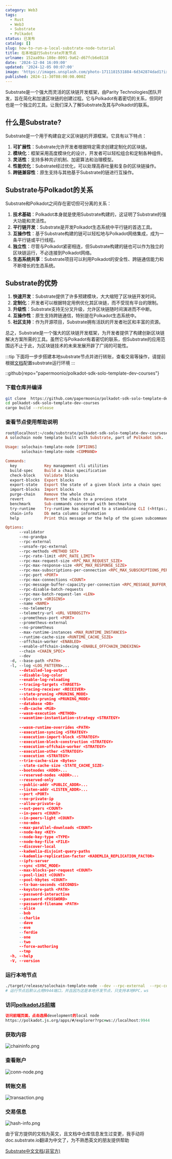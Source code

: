 ```yaml
---
category: Web3
tags:
  - Rust
  - Web3
  - Substrate
  - Polkadot
status: 已发布
catalog: []
slug: how-to-run-a-local-substrate-node-tutorial
title: 在本地运行Substrate开发节点
urlname: 152aa09a-108e-8091-9a62-d67fcb6e8118
date: '2024-12-04 16:09:00'
updated: '2024-12-05 00:07:00'
image: 'https://images.unsplash.com/photo-1711181531884-6d342874dad1?ixlib=rb-4.0.3&q=85&fm=jpg&crop=entropy&cs=srgb'
published: 2024-11-30T08:00:00.000Z
---
```


Substrate是一个强大而灵活的区块链开发框架，由Parity Technologies团队开发，旨在简化和加速区块链的创建过程。它与Polkadot有着密切的关系，但同时也是一个独立的工具。让我们深入了解Substrate及其与Polkadot的联系。


## 什么是Substrate?


Substrate是一个用于构建自定义区块链的开源框架。它具有以下特点：

1. **可扩展性**：Substrate允许开发者根据特定需求创建定制化的区块链。
2. **模块化**：框架采用高度模块化的设计，开发者可以轻松组合和定制各种组件。
3. **灵活性**：支持多种共识机制、加密算法和治理模型。
4. **性能优化**：Substrate经过优化，可以处理高吞吐量和复杂的区块链操作。
5. **跨链兼容性**：原生支持与其他基于Substrate的链进行互操作。

## Substrate与Polkadot的关系


Substrate和Polkadot之间存在密切但可分离的关系：

1. **技术基础**：Polkadot本身就是使用Substrate构建的，这证明了Substrate的强大功能和灵活性。
2. **平行链开发**：Substrate是开发Polkadot生态系统中平行链的首选工具。
3. **互操作性**：基于Substrate构建的链可以轻松地与Polkadot网络集成，成为一条平行链或平行线程。
4. **独立性**：尽管与Polkadot紧密相连，但Substrate构建的链也可以作为独立的区块链运行，不必连接到Polkadot网络。
5. **生态系统共享**：Substrate项目可以利用Polkadot的安全性、跨链通信能力和不断增长的生态系统。

## Substrate的优势

1. **快速开发**：Substrate提供了许多预建模块，大大缩短了区块链开发时间。
2. **定制化**：开发者可以根据特定用例优化其区块链，而不受现有平台的限制。
3. **升级性**：Substrate支持无分叉升级，允许区块链随时间演进而不中断。
4. **互操作性**：原生支持跨链通信，特别是在Polkadot生态系统中。
5. **社区支持**：作为开源项目，Substrate拥有活跃的开发者社区和丰富的资源。

总之，Substrate是一个强大的区块链开发框架，为开发者提供了构建创新区块链解决方案所需的工具。虽然它与Polkadot有着密切的联系，但Substrate的应用范围远不止于此，为区块链技术的未来发展开辟了广阔的可能性。


:::tip
下面将一步步搭建本地substrate节点并进行转账，查看交易等操作，请提前根据[文档](https://substrate-docs.pages.dev/en/install/macos/?mode=light)配置substrate运行环境
:::


::github{repo="papermoonio/polkadot-sdk-solo-template-dev-courses"}


### 下载仓库并编译


```bash
git clone  https://github.com/papermoonio/polkadot-sdk-solo-template-dev-courses 
cd polkadot-sdk-solo-template-dev-courses
cargo build --release
```


### 查看节点使用帮助说明


```prolog
root@localhost:~/code/substrate/polkadot-sdk-solo-template-dev-courses# ./target/release/solochain-template-node -h
A solochain node template built with Substrate, part of Polkadot Sdk.

Usage: solochain-template-node [OPTIONS]
       solochain-template-node <COMMAND>

Commands:
  key            Key management cli utilities
  build-spec     Build a chain specification
  check-block    Validate blocks
  export-blocks  Export blocks
  export-state   Export the state of a given block into a chain spec
  import-blocks  Import blocks
  purge-chain    Remove the whole chain
  revert         Revert the chain to a previous state
  benchmark      Sub-commands concerned with benchmarking
  try-runtime    Try-runtime has migrated to a standalone CLI (<https://github.com/paritytech/try-runtime-cli>). The subcommand exists as a stub and deprecation notice. It will be removed entirely some time after January 2024
  chain-info     Db meta columns information
  help           Print this message or the help of the given subcommand(s)

Options:
      --validator                                                                                Enable validator mode
      --no-grandpa                                                                               Disable GRANDPA
      --rpc-external                                                                             Listen to all RPC interfaces (default: local)
      --unsafe-rpc-external                                                                      Listen to all RPC interfaces
      --rpc-methods <METHOD SET>                                                                 RPC methods to expose. [default: auto] [possible values: auto, safe, unsafe]
      --rpc-rate-limit <RPC_RATE_LIMIT>                                                          RPC rate limiting (calls/minute) for each connection
      --rpc-max-request-size <RPC_MAX_REQUEST_SIZE>                                              Set the maximum RPC request payload size for both HTTP and WS in megabytes [default: 15]
      --rpc-max-response-size <RPC_MAX_RESPONSE_SIZE>                                            Set the maximum RPC response payload size for both HTTP and WS in megabytes [default: 15]
      --rpc-max-subscriptions-per-connection <RPC_MAX_SUBSCRIPTIONS_PER_CONNECTION>              Set the maximum concurrent subscriptions per connection [default: 1024]
      --rpc-port <PORT>                                                                          Specify JSON-RPC server TCP port
      --rpc-max-connections <COUNT>                                                              Maximum number of RPC server connections [default: 100]
      --rpc-message-buffer-capacity-per-connection <RPC_MESSAGE_BUFFER_CAPACITY_PER_CONNECTION>  The number of messages the RPC server is allowed to keep in memory [default: 64]
      --rpc-disable-batch-requests                                                               Disable RPC batch requests
      --rpc-max-batch-request-len <LEN>                                                          Limit the max length per RPC batch request
      --rpc-cors <ORIGINS>                                                                       Specify browser *origins* allowed to access the HTTP & WS RPC servers
      --name <NAME>                                                                              The human-readable name for this node
      --no-telemetry                                                                             Disable connecting to the Substrate telemetry server
      --telemetry-url <URL VERBOSITY>                                                            The URL of the telemetry server to connect to
      --prometheus-port <PORT>                                                                   Specify Prometheus exporter TCP Port
      --prometheus-external                                                                      Expose Prometheus exporter on all interfaces
      --no-prometheus                                                                            Do not expose a Prometheus exporter endpoint
      --max-runtime-instances <MAX_RUNTIME_INSTANCES>                                            The size of the instances cache for each runtime [max: 32] [default: 8]
      --runtime-cache-size <RUNTIME_CACHE_SIZE>                                                  Maximum number of different runtimes that can be cached [default: 2]
      --offchain-worker <ENABLED>                                                                Execute offchain workers on every block [default: when-authority] [possible values: always, never, when-authority]
      --enable-offchain-indexing <ENABLE_OFFCHAIN_INDEXING>                                      Enable offchain indexing API [default: false] [possible values: true, false]
      --chain <CHAIN_SPEC>                                                                       Specify the chain specification
      --dev                                                                                      Specify the development chain
  -d, --base-path <PATH>                                                                         Specify custom base path
  -l, --log <LOG_PATTERN>...                                                                     Sets a custom logging filter (syntax: `<target>=<level>`)
      --detailed-log-output                                                                      Enable detailed log output
      --disable-log-color                                                                        Disable log color output
      --enable-log-reloading                                                                     Enable feature to dynamically update and reload the log filter
      --tracing-targets <TARGETS>                                                                Sets a custom profiling filter
      --tracing-receiver <RECEIVER>                                                              Receiver to process tracing messages [default: log] [possible values: log]
      --state-pruning <PRUNING_MODE>                                                             Specify the state pruning mode
      --blocks-pruning <PRUNING_MODE>                                                            Specify the blocks pruning mode [default: archive-canonical]
      --database <DB>                                                                            Select database backend to use [possible values: rocksdb, paritydb, auto, paritydb-experimental]
      --db-cache <MiB>                                                                           Limit the memory the database cache can use
      --wasm-execution <METHOD>                                                                  Method for executing Wasm runtime code [default: compiled] [possible values: interpreted-i-know-what-i-do, compiled]
      --wasmtime-instantiation-strategy <STRATEGY>                                               The WASM instantiation method to use [default: pooling-copy-on-write] [possible values: pooling-copy-on-write, recreate-instance-copy-on-write, pooling,
                                                                                                 recreate-instance]
      --wasm-runtime-overrides <PATH>                                                            Specify the path where local WASM runtimes are stored
      --execution-syncing <STRATEGY>                                                             Runtime execution strategy for importing blocks during initial sync [possible values: native, wasm, both, native-else-wasm]
      --execution-import-block <STRATEGY>                                                        Runtime execution strategy for general block import (including locally authored blocks) [possible values: native, wasm, both, native-else-wasm]
      --execution-block-construction <STRATEGY>                                                  Runtime execution strategy for constructing blocks [possible values: native, wasm, both, native-else-wasm]
      --execution-offchain-worker <STRATEGY>                                                     Runtime execution strategy for offchain workers [possible values: native, wasm, both, native-else-wasm]
      --execution-other <STRATEGY>                                                               Runtime execution strategy when not syncing, importing or constructing blocks [possible values: native, wasm, both, native-else-wasm]
      --execution <STRATEGY>                                                                     The execution strategy that should be used by all execution contexts [possible values: native, wasm, both, native-else-wasm]
      --trie-cache-size <Bytes>                                                                  Specify the state cache size [default: 67108864]
      --state-cache-size <STATE_CACHE_SIZE>                                                      DEPRECATED: switch to `--trie-cache-size`
      --bootnodes <ADDR>...                                                                      Specify a list of bootnodes
      --reserved-nodes <ADDR>...                                                                 Specify a list of reserved node addresses
      --reserved-only                                                                            Whether to only synchronize the chain with reserved nodes
      --public-addr <PUBLIC_ADDR>...                                                             Public address that other nodes will use to connect to this node
      --listen-addr <LISTEN_ADDR>...                                                             Listen on this multiaddress
      --port <PORT>                                                                              Specify p2p protocol TCP port
      --no-private-ip                                                                            Always forbid connecting to private IPv4/IPv6 addresses
      --allow-private-ip                                                                         Always accept connecting to private IPv4/IPv6 addresses
      --out-peers <COUNT>                                                                        Number of outgoing connections we're trying to maintain [default: 8]
      --in-peers <COUNT>                                                                         Maximum number of inbound full nodes peers [default: 32]
      --in-peers-light <COUNT>                                                                   Maximum number of inbound light nodes peers [default: 100]
      --no-mdns                                                                                  Disable mDNS discovery (default: true)
      --max-parallel-downloads <COUNT>                                                           Maximum number of peers from which to ask for the same blocks in parallel [default: 5]
      --node-key <KEY>                                                                           Secret key to use for p2p networking
      --node-key-type <TYPE>                                                                     Crypto primitive to use for p2p networking [default: ed25519] [possible values: ed25519]
      --node-key-file <FILE>                                                                     File from which to read the node's secret key to use for p2p networking
      --discover-local                                                                           Enable peer discovery on local networks
      --kademlia-disjoint-query-paths                                                            Require iterative Kademlia DHT queries to use disjoint paths
      --kademlia-replication-factor <KADEMLIA_REPLICATION_FACTOR>                                Kademlia replication factor [default: 20]
      --ipfs-server                                                                              Join the IPFS network and serve transactions over bitswap protocol
      --sync <SYNC_MODE>                                                                         Blockchain syncing mode. [default: full] [possible values: full, fast, fast-unsafe, warp]
      --max-blocks-per-request <COUNT>                                                           Maximum number of blocks per request [default: 64]
      --pool-limit <COUNT>                                                                       Maximum number of transactions in the transaction pool [default: 8192]
      --pool-kbytes <COUNT>                                                                      Maximum number of kilobytes of all transactions stored in the pool [default: 20480]
      --tx-ban-seconds <SECONDS>                                                                 How long a transaction is banned for
      --keystore-path <PATH>                                                                     Specify custom keystore path
      --password-interactive                                                                     Use interactive shell for entering the password used by the keystore
      --password <PASSWORD>                                                                      Password used by the keystore
      --password-filename <PATH>                                                                 File that contains the password used by the keystore
      --alice                                                                                    Shortcut for `--name Alice --validator`
      --bob                                                                                      Shortcut for `--name Bob --validator`
      --charlie                                                                                  Shortcut for `--name Charlie --validator`
      --dave                                                                                     Shortcut for `--name Dave --validator`
      --eve                                                                                      Shortcut for `--name Eve --validator`
      --ferdie                                                                                   Shortcut for `--name Ferdie --validator`
      --one                                                                                      Shortcut for `--name One --validator`
      --two                                                                                      Shortcut for `--name Two --validator`
      --force-authoring                                                                          Enable authoring even when offline
      --tmp                                                                                      Run a temporary node
  -h, --help                                                                                     Print help (see more with '--help')
  -V, --version                                                                                  Print version
```


### 运行本地节点


```bash
./target/release/solochain-template-node --dev --rpc-external  --rpc-cors all
# 运行节点后默认占用9944端口，并且因为这是本地开发节点，只支持本地RPC，ws
```


### 访问[polkadotJS前端](https://polkadot.js.org/apps/#/explorer?rpc=ws://localhost:9944)


```prolog
访问前端页面，点击选择development的local node
https://polkadot.js.org/apps/#/explorer?rpc=ws://localhost:9944
```


### 获取内容


![chaininfo.png](https://prod-files-secure.s3.us-west-2.amazonaws.com/5d24fe63-e567-4804-86f9-9fdc62e13082/89be5adf-5619-4306-be75-45b425e3c446/chaininfo.png?X-Amz-Algorithm=AWS4-HMAC-SHA256&X-Amz-Content-Sha256=UNSIGNED-PAYLOAD&X-Amz-Credential=ASIAZI2LB466W467M726%2F20250205%2Fus-west-2%2Fs3%2Faws4_request&X-Amz-Date=20250205T053714Z&X-Amz-Expires=3600&X-Amz-Security-Token=IQoJb3JpZ2luX2VjECUaCXVzLXdlc3QtMiJGMEQCIBDqAE4ls1ceecLQ7RsitP71aMnMJc7nYHbh6b3NggdPAiAxXtvi%2Fqmja99sHajA3sxIHTKfuqmKllTDqmZvpgBvaSr%2FAwg%2BEAAaDDYzNzQyMzE4MzgwNSIMoClF%2BXaRCKmiMT5AKtwDr047%2Bmt7%2BaVdR19QdBSyCSGthpqIkPIcyGMo4XfPRGUmNQcfYfIAGsJpsjC0ce3pICkFUK9T8uI%2BuJYmDRS%2FWpvtlWBb%2FI7ZKsTBAGC4InlsTGHZb8nN0lvK7BQlFdxi%2FNEQxxuIxR9omuyUCPUG9tb5aVGoGQxmFKicu8j%2F5nyfE4l5zPBI8CfWXHWIO%2B12Wzi3k3E6HlM%2BEz5vDRGI36E%2BOJoRsuPPf2dLWrntJ336f99zCr6Rzz0PCIOdRZLTAzaGjQYmkxZPWrAKpA0xUb4uirGnS11n4Ryk9xqLBgk3AJ9f3v20%2FN6oo6AV4etk51RR0YZpsua0XF41IwX3fYe2AOB%2FoeBD0efpEWACaNK3L%2BfFpEKtYe4oTchyezFx%2Fz2PAr1NE4CDkVQN9euCOBK9cCmfhQGixj9V0kQ9PtjaM9xXbEi3cJKXwHWMDnQL%2BvmK04qRUFnYq00ePCwsQ6XA4VJkk7yBmBba6eszPmrb4iHxYTJBSF9lu9Fgze3Fa6sCLKFpouVKePD0k90Lnl4I8BTD%2Bkaa2OGnKmwp0TYPMCV%2BkNTfZItlNgv5nQgS%2BRcVU7JoLq%2FLnsY2dzqK%2FJzsr3vHVrkWjmFwV1mGy1%2B7wtLM%2F84r4HOb09Qwhd%2BLvQY6pgFfBzgD9Jm6af65hVyRv7qpc2dL7b4faaqTZUxEyu%2BW0EiLHrCeva2a6e3iGuzqSt9mAO8sS%2FlssOwuGeTmbOU7QLKK04Z%2FdtEmfj%2BM5%2Ff6Y%2FzFblUaPgqWYj%2F5sEVVOhYDKcDfYxRFK29WmT%2FM0Y9eUmWn3GMpX4VNXqrw3aTCom79WtIByyUY1YoUxGDEaVsOiq62WBWV439ZfWPg30q3KruxTd9f&X-Amz-Signature=1c2ecfbb7a5de2b25990f6cb2b10eaf1dcb10212848ca8b1984f2578a1959a2d&X-Amz-SignedHeaders=host&x-id=GetObject)


### 查看账户


![conn-node.png](https://prod-files-secure.s3.us-west-2.amazonaws.com/5d24fe63-e567-4804-86f9-9fdc62e13082/05964f92-c6d8-42d1-b4a1-b3a852295683/conn-node.png?X-Amz-Algorithm=AWS4-HMAC-SHA256&X-Amz-Content-Sha256=UNSIGNED-PAYLOAD&X-Amz-Credential=ASIAZI2LB466W467M726%2F20250205%2Fus-west-2%2Fs3%2Faws4_request&X-Amz-Date=20250205T053714Z&X-Amz-Expires=3600&X-Amz-Security-Token=IQoJb3JpZ2luX2VjECUaCXVzLXdlc3QtMiJGMEQCIBDqAE4ls1ceecLQ7RsitP71aMnMJc7nYHbh6b3NggdPAiAxXtvi%2Fqmja99sHajA3sxIHTKfuqmKllTDqmZvpgBvaSr%2FAwg%2BEAAaDDYzNzQyMzE4MzgwNSIMoClF%2BXaRCKmiMT5AKtwDr047%2Bmt7%2BaVdR19QdBSyCSGthpqIkPIcyGMo4XfPRGUmNQcfYfIAGsJpsjC0ce3pICkFUK9T8uI%2BuJYmDRS%2FWpvtlWBb%2FI7ZKsTBAGC4InlsTGHZb8nN0lvK7BQlFdxi%2FNEQxxuIxR9omuyUCPUG9tb5aVGoGQxmFKicu8j%2F5nyfE4l5zPBI8CfWXHWIO%2B12Wzi3k3E6HlM%2BEz5vDRGI36E%2BOJoRsuPPf2dLWrntJ336f99zCr6Rzz0PCIOdRZLTAzaGjQYmkxZPWrAKpA0xUb4uirGnS11n4Ryk9xqLBgk3AJ9f3v20%2FN6oo6AV4etk51RR0YZpsua0XF41IwX3fYe2AOB%2FoeBD0efpEWACaNK3L%2BfFpEKtYe4oTchyezFx%2Fz2PAr1NE4CDkVQN9euCOBK9cCmfhQGixj9V0kQ9PtjaM9xXbEi3cJKXwHWMDnQL%2BvmK04qRUFnYq00ePCwsQ6XA4VJkk7yBmBba6eszPmrb4iHxYTJBSF9lu9Fgze3Fa6sCLKFpouVKePD0k90Lnl4I8BTD%2Bkaa2OGnKmwp0TYPMCV%2BkNTfZItlNgv5nQgS%2BRcVU7JoLq%2FLnsY2dzqK%2FJzsr3vHVrkWjmFwV1mGy1%2B7wtLM%2F84r4HOb09Qwhd%2BLvQY6pgFfBzgD9Jm6af65hVyRv7qpc2dL7b4faaqTZUxEyu%2BW0EiLHrCeva2a6e3iGuzqSt9mAO8sS%2FlssOwuGeTmbOU7QLKK04Z%2FdtEmfj%2BM5%2Ff6Y%2FzFblUaPgqWYj%2F5sEVVOhYDKcDfYxRFK29WmT%2FM0Y9eUmWn3GMpX4VNXqrw3aTCom79WtIByyUY1YoUxGDEaVsOiq62WBWV439ZfWPg30q3KruxTd9f&X-Amz-Signature=6c3bcd48f52fe3e6f61534c5eba04298b7fc5951f6a6c7de559a1a8f26b4ce61&X-Amz-SignedHeaders=host&x-id=GetObject)


### 转账交易


![transaction.png](https://prod-files-secure.s3.us-west-2.amazonaws.com/5d24fe63-e567-4804-86f9-9fdc62e13082/65593d3b-9b56-4fbe-a383-1447c903127f/transaction.png?X-Amz-Algorithm=AWS4-HMAC-SHA256&X-Amz-Content-Sha256=UNSIGNED-PAYLOAD&X-Amz-Credential=ASIAZI2LB466W467M726%2F20250205%2Fus-west-2%2Fs3%2Faws4_request&X-Amz-Date=20250205T053714Z&X-Amz-Expires=3600&X-Amz-Security-Token=IQoJb3JpZ2luX2VjECUaCXVzLXdlc3QtMiJGMEQCIBDqAE4ls1ceecLQ7RsitP71aMnMJc7nYHbh6b3NggdPAiAxXtvi%2Fqmja99sHajA3sxIHTKfuqmKllTDqmZvpgBvaSr%2FAwg%2BEAAaDDYzNzQyMzE4MzgwNSIMoClF%2BXaRCKmiMT5AKtwDr047%2Bmt7%2BaVdR19QdBSyCSGthpqIkPIcyGMo4XfPRGUmNQcfYfIAGsJpsjC0ce3pICkFUK9T8uI%2BuJYmDRS%2FWpvtlWBb%2FI7ZKsTBAGC4InlsTGHZb8nN0lvK7BQlFdxi%2FNEQxxuIxR9omuyUCPUG9tb5aVGoGQxmFKicu8j%2F5nyfE4l5zPBI8CfWXHWIO%2B12Wzi3k3E6HlM%2BEz5vDRGI36E%2BOJoRsuPPf2dLWrntJ336f99zCr6Rzz0PCIOdRZLTAzaGjQYmkxZPWrAKpA0xUb4uirGnS11n4Ryk9xqLBgk3AJ9f3v20%2FN6oo6AV4etk51RR0YZpsua0XF41IwX3fYe2AOB%2FoeBD0efpEWACaNK3L%2BfFpEKtYe4oTchyezFx%2Fz2PAr1NE4CDkVQN9euCOBK9cCmfhQGixj9V0kQ9PtjaM9xXbEi3cJKXwHWMDnQL%2BvmK04qRUFnYq00ePCwsQ6XA4VJkk7yBmBba6eszPmrb4iHxYTJBSF9lu9Fgze3Fa6sCLKFpouVKePD0k90Lnl4I8BTD%2Bkaa2OGnKmwp0TYPMCV%2BkNTfZItlNgv5nQgS%2BRcVU7JoLq%2FLnsY2dzqK%2FJzsr3vHVrkWjmFwV1mGy1%2B7wtLM%2F84r4HOb09Qwhd%2BLvQY6pgFfBzgD9Jm6af65hVyRv7qpc2dL7b4faaqTZUxEyu%2BW0EiLHrCeva2a6e3iGuzqSt9mAO8sS%2FlssOwuGeTmbOU7QLKK04Z%2FdtEmfj%2BM5%2Ff6Y%2FzFblUaPgqWYj%2F5sEVVOhYDKcDfYxRFK29WmT%2FM0Y9eUmWn3GMpX4VNXqrw3aTCom79WtIByyUY1YoUxGDEaVsOiq62WBWV439ZfWPg30q3KruxTd9f&X-Amz-Signature=71676b81f6788fcfff16d7d7b876e8457ab2f977ba3a3ede08ea8a6e8fd48edc&X-Amz-SignedHeaders=host&x-id=GetObject)


### 交易信息


![hash-info.png](https://prod-files-secure.s3.us-west-2.amazonaws.com/5d24fe63-e567-4804-86f9-9fdc62e13082/7b9b0ba8-edf2-4998-9e9d-9cde7a64aa23/hash-info.png?X-Amz-Algorithm=AWS4-HMAC-SHA256&X-Amz-Content-Sha256=UNSIGNED-PAYLOAD&X-Amz-Credential=ASIAZI2LB466W467M726%2F20250205%2Fus-west-2%2Fs3%2Faws4_request&X-Amz-Date=20250205T053714Z&X-Amz-Expires=3600&X-Amz-Security-Token=IQoJb3JpZ2luX2VjECUaCXVzLXdlc3QtMiJGMEQCIBDqAE4ls1ceecLQ7RsitP71aMnMJc7nYHbh6b3NggdPAiAxXtvi%2Fqmja99sHajA3sxIHTKfuqmKllTDqmZvpgBvaSr%2FAwg%2BEAAaDDYzNzQyMzE4MzgwNSIMoClF%2BXaRCKmiMT5AKtwDr047%2Bmt7%2BaVdR19QdBSyCSGthpqIkPIcyGMo4XfPRGUmNQcfYfIAGsJpsjC0ce3pICkFUK9T8uI%2BuJYmDRS%2FWpvtlWBb%2FI7ZKsTBAGC4InlsTGHZb8nN0lvK7BQlFdxi%2FNEQxxuIxR9omuyUCPUG9tb5aVGoGQxmFKicu8j%2F5nyfE4l5zPBI8CfWXHWIO%2B12Wzi3k3E6HlM%2BEz5vDRGI36E%2BOJoRsuPPf2dLWrntJ336f99zCr6Rzz0PCIOdRZLTAzaGjQYmkxZPWrAKpA0xUb4uirGnS11n4Ryk9xqLBgk3AJ9f3v20%2FN6oo6AV4etk51RR0YZpsua0XF41IwX3fYe2AOB%2FoeBD0efpEWACaNK3L%2BfFpEKtYe4oTchyezFx%2Fz2PAr1NE4CDkVQN9euCOBK9cCmfhQGixj9V0kQ9PtjaM9xXbEi3cJKXwHWMDnQL%2BvmK04qRUFnYq00ePCwsQ6XA4VJkk7yBmBba6eszPmrb4iHxYTJBSF9lu9Fgze3Fa6sCLKFpouVKePD0k90Lnl4I8BTD%2Bkaa2OGnKmwp0TYPMCV%2BkNTfZItlNgv5nQgS%2BRcVU7JoLq%2FLnsY2dzqK%2FJzsr3vHVrkWjmFwV1mGy1%2B7wtLM%2F84r4HOb09Qwhd%2BLvQY6pgFfBzgD9Jm6af65hVyRv7qpc2dL7b4faaqTZUxEyu%2BW0EiLHrCeva2a6e3iGuzqSt9mAO8sS%2FlssOwuGeTmbOU7QLKK04Z%2FdtEmfj%2BM5%2Ff6Y%2FzFblUaPgqWYj%2F5sEVVOhYDKcDfYxRFK29WmT%2FM0Y9eUmWn3GMpX4VNXqrw3aTCom79WtIByyUY1YoUxGDEaVsOiq62WBWV439ZfWPg30q3KruxTd9f&X-Amz-Signature=c79d47a94b1e5a91e8d24420d6c730b4045be6a27035e554fe9374a1e2e59766&X-Amz-SignedHeaders=host&x-id=GetObject)


由于官方提供的文档为英文，且文档中仓库信息发生过变更，我手动将doc.substrate.io翻译为中文了，为不熟悉英文的朋友提供帮助


[ Substrate中文文档(非官方)](https://substrate-docs.pages.dev/en/tutorials/build-a-blockchain/?mode=light)

